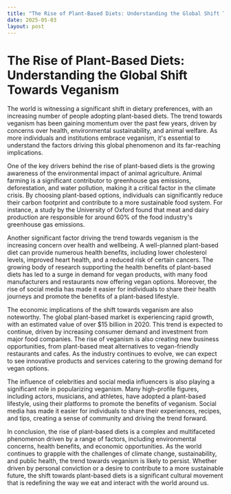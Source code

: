 ```yaml
---
title: "The Rise of Plant-Based Diets: Understanding the Global Shift Towards Veganism"
date: 2025-05-03
layout: post
---
```


# The Rise of Plant-Based Diets: Understanding the Global Shift Towards Veganism

The world is witnessing a significant shift in dietary preferences, with an increasing number of people adopting plant-based diets. The trend towards veganism has been gaining momentum over the past few years, driven by concerns over health, environmental sustainability, and animal welfare. As more individuals and institutions embrace veganism, it's essential to understand the factors driving this global phenomenon and its far-reaching implications.

One of the key drivers behind the rise of plant-based diets is the growing awareness of the environmental impact of animal agriculture. Animal farming is a significant contributor to greenhouse gas emissions, deforestation, and water pollution, making it a critical factor in the climate crisis. By choosing plant-based options, individuals can significantly reduce their carbon footprint and contribute to a more sustainable food system. For instance, a study by the University of Oxford found that meat and dairy production are responsible for around 60% of the food industry's greenhouse gas emissions.

Another significant factor driving the trend towards veganism is the increasing concern over health and wellbeing. A well-planned plant-based diet can provide numerous health benefits, including lower cholesterol levels, improved heart health, and a reduced risk of certain cancers. The growing body of research supporting the health benefits of plant-based diets has led to a surge in demand for vegan products, with many food manufacturers and restaurants now offering vegan options. Moreover, the rise of social media has made it easier for individuals to share their health journeys and promote the benefits of a plant-based lifestyle.

The economic implications of the shift towards veganism are also noteworthy. The global plant-based market is experiencing rapid growth, with an estimated value of over $15 billion in 2020. This trend is expected to continue, driven by increasing consumer demand and investment from major food companies. The rise of veganism is also creating new business opportunities, from plant-based meat alternatives to vegan-friendly restaurants and cafes. As the industry continues to evolve, we can expect to see innovative products and services catering to the growing demand for vegan options.

The influence of celebrities and social media influencers is also playing a significant role in popularizing veganism. Many high-profile figures, including actors, musicians, and athletes, have adopted a plant-based lifestyle, using their platforms to promote the benefits of veganism. Social media has made it easier for individuals to share their experiences, recipes, and tips, creating a sense of community and driving the trend forward.

In conclusion, the rise of plant-based diets is a complex and multifaceted phenomenon driven by a range of factors, including environmental concerns, health benefits, and economic opportunities. As the world continues to grapple with the challenges of climate change, sustainability, and public health, the trend towards veganism is likely to persist. Whether driven by personal conviction or a desire to contribute to a more sustainable future, the shift towards plant-based diets is a significant cultural movement that is redefining the way we eat and interact with the world around us.